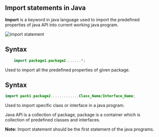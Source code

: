 ## Import statements in Java

**Import** is a keyword in java language used to import the predefined properties of java API into current working java program.

![import statement](https://www.sitesbay.com/java/images/basic-java/Import-Statement.png)

## Syntax

```java
	import package1.package2.......*;
```



Used to import all the predefined properties of given package.

## Syntax

```java
import pack1.package2.............Class_Name/Interface_Name;
```

Used to import specific class or interface in a java program.

Java API is a collection of package, package is a container which is collection of predefined classes and interfaces.

**Note:** Import statement should be the first statement of the java programs.